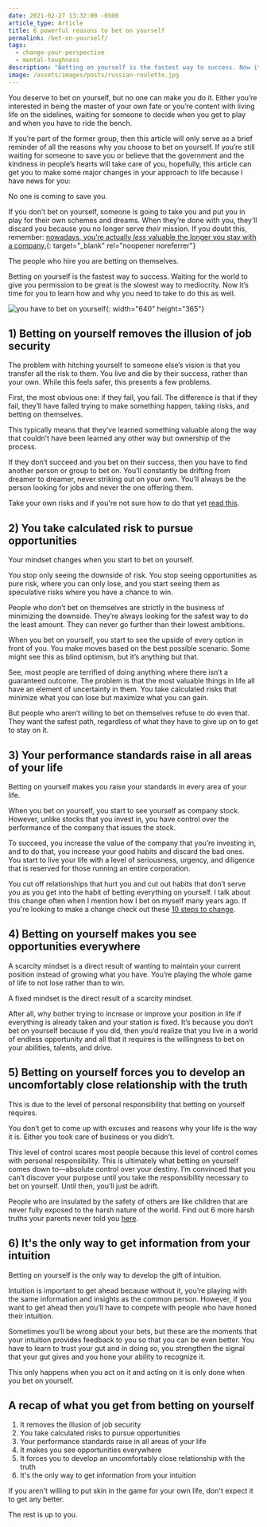 ```yaml
---
date: 2021-02-27 13:32:00 -0500
article_type: Article
title: 6 powerful reasons to bet on yourself
permalink: /bet-on-yourself/
tags:
  - change-your-perspective
  - mental-toughness
description: "Betting on yourself is the fastest way to success. Now it’s time for you to learn how and why you need to\_do this as well."
image: /assets/images/posts/russian-roulette.jpg
---
```

You deserve to bet on yourself, but no one can make you do it. Either you’re interested in being the master of your own fate or you’re content with living life on the sidelines, waiting for someone to decide when you get to play and when you have to ride the bench.

If you’re part of the former group, then this article will only serve as a brief reminder of all the reasons why you choose to bet on yourself. If you’re still waiting for someone to save you or believe that the government and the kindness in people’s hearts will take care of you, hopefully, this article can get you to make some major changes in your approach to life because I have news for you:

No one is coming to save you.

If you don’t bet on yourself, someone is going to take you and put you in play for their own schemes and dreams. When they’re done with you, they’ll discard you because you no longer serve *their* mission. If you doubt this, remember: [nowadays, you’re actually *less* valuable the longer you stay with a company.](https://www.linkedin.com/pulse/career-risks-staying-too-long-one-company-mike-adamo/){: target="_blank" rel="noopener noreferrer"}

The people who hire you are betting on themselves.

Betting on yourself is the fastest way to success. Waiting for the world to give you permission to be great is the slowest way to mediocrity. Now it’s time for you to learn how and why you need to take to do this as well.

![you have to bet on yourself](/assets/images/posts/2021/betterondice.png "you have to bet on yourself"){: width="640" height="365"}

## 1) Betting on yourself removes the illusion of job security

The problem with hitching yourself to someone else’s vision is that you transfer all the risk to them. You live and die by their success, rather than your own. While this feels safer, this presents a few problems.

First, the most obvious one: if they fail, you fail. The difference is that if they fail, they’ll have failed trying to make something happen, taking risks, and betting on themselves.

This typically means that they’ve learned something valuable along the way that couldn’t have been learned any other way but ownership of the process.

If they don’t succeed and you bet on their success, then you have to find another person or group to bet on. You’ll constantly be drifting from dreamer to dreamer, never striking out on your own. You’ll always be the person looking for jobs and never the one offering them.

Take your own risks and if you're not sure how to do that yet [read this](https://edlatimore.com/risk-taking).

## 2) You take calculated risk to pursue opportunities

Your mindset changes when you start to bet on yourself.

You stop only seeing the downside of risk. You stop seeing opportunities as pure risk, where you can only lose, and you start seeing them as speculative risks where you have a chance to win.

People who don’t bet on themselves are strictly in the business of minimizing the downside. They’re always looking for the safest way to do the least amount. They can never go further than their lowest ambitions.

When you bet on yourself, you start to see the upside of every option in front of you. You make moves based on the best possible scenario. Some might see this as blind optimism, but it’s anything but that.

See, most people are terrified of doing anything where there isn’t a guaranteed outcome. The problem is that the most valuable things in life all have an element of uncertainty in them. You take calculated risks that minimize what you can lose but maximize what you can gain.

But people who aren’t willing to bet on themselves refuse to do even that. They want the safest path, regardless of what they have to give up on to get to stay on it.

## 3) Your performance standards raise in all areas of your life

Betting on yourself makes you raise your standards in every area of your life.

When you bet on yourself, you start to see yourself as company stock. However, unlike stocks that you invest in, you have control over the performance of the company that issues the stock.

To succeed, you increase the value of the company that you’re investing in, and to do that, you increase your good habits and discard the bad ones. You start to live your life with a level of seriousness, urgency, and diligence that is reserved for those running an entire corporation.

You cut off relationships that hurt you and cut out habits that don’t serve you as you get into the habit of betting everything on yourself. I talk about this change often when I mention how I bet on myself many years ago. If you're looking to make a change check out these [10 steps to change](/change-your-life/).

## 4) Betting on yourself makes you see opportunities everywhere

A scarcity mindset is a direct result of wanting to maintain your current position instead of growing what you have. You’re playing the whole game of life to not lose rather than to win.

A fixed mindset is the direct result of a scarcity mindset.

After all, why bother trying to increase or improve your position in life if everything is already taken and your station is fixed. It’s because you don’t bet on yourself because if you did, then you’d realize that you live in a world of endless opportunity and all that it requires is the willingness to bet on your abilities, talents, and drive.

## 5) Betting on yourself forces you to develop an uncomfortably close relationship with the truth

This is due to the level of personal responsibility that betting on yourself requires.

You don’t get to come up with excuses and reasons why your life is the way it is. Either you took care of business or you didn’t.

This level of control scares most people because this level of control comes with personal responsibility. This is ultimately what betting on yourself comes down to—absolute control over your destiny. I’m convinced that you can’t discover your purpose until you take the responsibility necessary to bet on yourself. Until then, you’ll just be adrift.

People who are insulated by the safety of others are like children that are never fully exposed to the harsh nature of the world. Find out 6 more harsh truths your parents never told you [here](https://edlatimore.com/harsh-truths/).

## 6) It's the only way to get information from your intuition

Betting on yourself is the only way to develop the gift of intuition.

Intuition is important to get ahead because without it, you’re playing with the same information and insights as the common person. However, if you want to get ahead then you’ll have to compete with people who have honed their intuition.

Sometimes you’ll be wrong about your bets, but these are the moments that your intuition provides feedback to you so that you can be even better. You have to learn to trust your gut and in doing so, you strengthen the signal that your gut gives and you hone your ability to recognize it.

This only happens when you act on it and acting on it is only done when you bet on yourself.

## A recap of what you get from betting on yourself

1. It removes the illusion of job security
2. You take calculated risks to pursue opportunities
3. Your performance standards raise in all areas of your life
4. It makes you see opportunities everywhere
5. It forces you to develop an uncomfortably close relationship with the truth
6. It's the only way to get information from your intuition&nbsp;

If you aren't willing to put skin in the game for your own life, don't expect it to get any better.

The rest is up to you.
